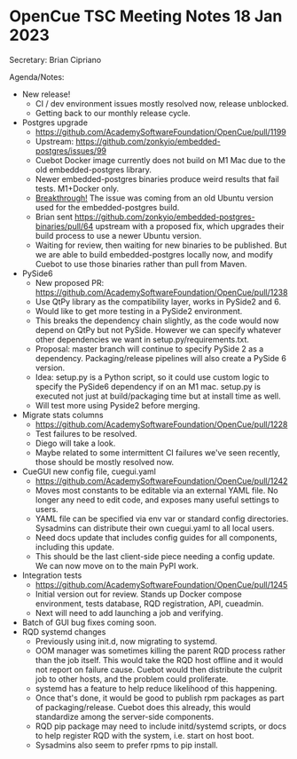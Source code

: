 # OpenCue TSC Meeting Notes 18 Jan 2023

Secretary: Brian Cipriano

Agenda/Notes:

* New release!
    * CI / dev environment issues mostly resolved now, release unblocked.
    * Getting back to our monthly release cycle.
* Postgres upgrade
    * https://github.com/AcademySoftwareFoundation/OpenCue/pull/1199
    * Upstream: https://github.com/zonkyio/embedded-postgres/issues/99
    * Cuebot Docker image currently does not build on M1 Mac due to the old embedded-postgres
      library.
    * Newer embedded-postgres binaries produce weird results that fail tests. M1+Docker only.
    * [Breakthrough!](https://github.com/zonkyio/embedded-postgres/issues/99#issuecomment-1378159242)
      The issue was coming from an old Ubuntu version used for the embedded-postgres build.
    * Brian sent https://github.com/zonkyio/embedded-postgres-binaries/pull/64 upstream with a
      proposed fix, which upgrades their build process to use a newer Ubuntu version.
    * Waiting for review, then waiting for new binaries to be published. But we are able to build
      embedded-postgres locally now, and modify Cuebot to use those binaries rather than pull from
      Maven.
* PySide6
    * New proposed PR: https://github.com/AcademySoftwareFoundation/OpenCue/pull/1238
    * Use QtPy library as the compatibility layer, works in PySide2 and 6.
    * Would like to get more testing in a PySide2 environment.
    * This breaks the dependency chain slightly, as the code would now depend on QtPy but not
      PySide. However we can specify whatever other dependencies we want in
      setup.py/requirements.txt.
    * Proposal: master branch will continue to specify PySide 2 as a dependency. Packaging/release
      pipelines will also create a PySide 6 version.
    * Idea: setup.py is a Python script, so it could use custom logic to specify the PySide6
      dependency if on an M1 mac. setup.py is executed not just at build/packaging time but at
      install time as well.
    * Will test more using Pyside2 before merging.
* Migrate stats columns
    * https://github.com/AcademySoftwareFoundation/OpenCue/pull/1228
    * Test failures to be resolved.
    * Diego will take a look.
    * Maybe related to some intermittent CI failures we've seen recently, those should be mostly
      resolved now.
* CueGUI new config file, cuegui.yaml
    * https://github.com/AcademySoftwareFoundation/OpenCue/pull/1242
    * Moves most constants to be editable via an external YAML file. No longer any need to edit
      code, and exposes many useful settings to users.
    * YAML file can be specified via env var or standard config directories. Sysadmins can
      distribute their own cuegui.yaml to all local users.
    * Need docs update that includes config guides for all components, including this update.
    * This should be the last client-side piece needing a config update. We can now move on to the
      main PyPI work.
* Integration tests
    * https://github.com/AcademySoftwareFoundation/OpenCue/pull/1245
    * Initial version out for review. Stands up Docker compose environment, tests database, RQD
      registration, API, cueadmin.
    * Next will need to add launching a job and verifying.
* Batch of GUI bug fixes coming soon.
* RQD systemd changes
    * Previously using init.d, now migrating to systemd.
    * OOM manager was sometimes killing the parent RQD process rather than the job itself. This
      would take the RQD host offline and it would not report on failure cause. Cuebot would then
      distribute the culprit job to other hosts, and the problem could proliferate.
    * systemd has a feature to help reduce likelihood of this happening.
    * Once that's done, it would be good to publish rpm packages as part of packaging/release.
      Cuebot does this already, this would standardize among the server-side components.
    * RQD pip package may need to include initd/systemd scripts, or docs to help register RQD with
      the system, i.e. start on host boot.
    * Sysadmins also seem to prefer rpms to pip install.

